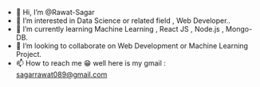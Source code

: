- 👋 Hi, I’m @Rawat-Sagar
- 👀 I’m interested in Data Science or related field , Web Developer..
- 🌱 I’m currently learning  Machine Learning ,  React JS , Node.js , Mongo-DB.
- 💞️ I’m looking to collaborate on Web Development or Machine Learning Project.
- 📫 How to reach me 😁 well here is my gmail : sagarrawat089@gmail.com

<!---
Rawat-Sagar/Rawat-Sagar is a ✨ special ✨ repository because its `README.md` (this file) appears on your GitHub profile.
You can click the Preview link to take a look at your changes.
--->
